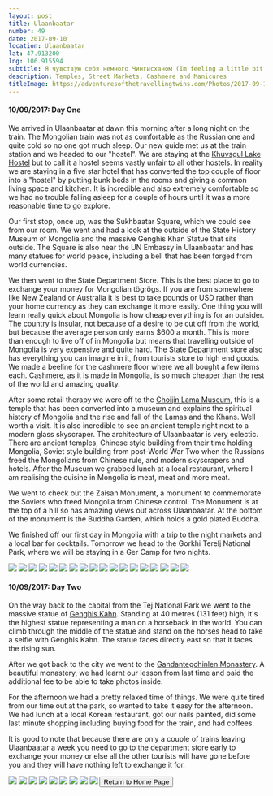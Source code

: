 ```yaml
---
layout: post
title: Ulaanbaatar
number: 49
date: 2017-09-10
location: Ulaanbaatar
lat: 47.913200
lng: 106.915594
subtitle: Я чувствую себя немного Чингисханом (Im feeling a little bit Genghis Khan)
description: Temples, Street Markets, Cashmere and Manicures
titleImage: https://adventuresofthetravellingtwins.com/Photos/2017-09-10-Ulaanbaatar/cover-min.JPG
---
```


<h4>10/09/2017: Day One</h4>

We arrived in Ulaanbaatar at dawn this morning after a long night on the train. The Mongolian train was not as comfortable as the Russian one and quite cold so no one got much sleep. Our new guide met us at the train station and we headed to our "hostel". We are staying at the <a target="_blank" href="https://khuvsgul-lake-hotel.business.site/">Khuvsgul Lake Hostel</a> but to call it a hostel seems vastly unfair to all other hostels. In reality we are staying in a five star hotel that has converted the top couple of floor into a "hostel" by putting bunk beds in the rooms and giving a common living space and kitchen. It is incredible and also extremely comfortable so we had no trouble falling asleep for a couple of hours until it was a more reasonable time to go explore. 

Our first stop, once up, was the Sukhbaatar Square, which we could see from our room. We went and had a look at the outside of the State History Museum of Mongolia and the massive Genghis Khan Statue that sits outside. The Square is also near the UN Embassy in Ulaanbaatar and has many statues for world peace, including a bell that has been forged from world currencies. 

We then went to the State Department Store. This is the best place to go to exchange your money for Mongolian tögrögs. If you are from somewhere like New Zealand or Australia it is best to take pounds or USD rather than your home currency as they can exchange it more easily. One thing you will learn really quick about Mongolia is how cheap everything is for an outsider. The country is insular, not because of a desire to be cut off from the world, but because the average person only earns $600 a month. This is more than enough to live off of in Mongolia but means that travelling outside of Mongolia is very expensive and quite hard. The State Department store also has everything you can imagine in it, from tourists store to high end goods. We made a beeline for the cashmere floor where we all bought a few items each. Cashmere, as it is made in Mongolia, is so much cheaper than the rest of the world and amazing quality. 

After some retail therapy we were off to the <a target="_blank" href="http://www.templemuseum.mn/">Choijin Lama Museum</a>, this is a temple that has been converted into a museum and explains the spiritual history of Mongolia and the rise and fall of the Lamas and the Khans. Well worth a visit. It is also incredible to see an ancient temple right next to a modern glass skyscraper. The architecture of Ulaanbaatar is very eclectic. There are ancient temples, Chinese style building from their time holding Mongolia, Soviet style building from post-World War Two when the Russians freed the Mongolians from Chinese rule, and modern skyscrapers and hotels. After the Museum we grabbed lunch at a local restaurant, where I am realising the cuisine in Mongolia is meat, meat and more meat.

We went to check out the Zaisan Monument, a monument to commemorate the Soviets who freed Mongolia from Chinese control. The Monument is at the top of a hill so has amazing views out across Ulaanbaatar. At the bottom of the monument is the Buddha Garden, which holds a gold plated Buddha. 

We finished off our first day in Mongolia with a trip to the night markets and a local bar for cocktails. Tomorrow we head to the Gorkhi Terelj National Park, where we will be staying in a Ger Camp for two nights. 

<img src="https://adventuresofthetravellingtwins.com/Photos/2017-09-10-Ulaanbaatar/day11-min.JPG" class="image1">
<img src="https://adventuresofthetravellingtwins.com/Photos/2017-09-10-Ulaanbaatar/day13-min.JPG" class="image1">
<img src="https://adventuresofthetravellingtwins.com/Photos/2017-09-10-Ulaanbaatar/670CF10F-9168-4AB7-9402-2E32529574EE.jpeg" class="image1">
<img src="https://adventuresofthetravellingtwins.com/Photos/2017-09-10-Ulaanbaatar/day14-min.JPG" class="image1">
<img src="https://adventuresofthetravellingtwins.com/Photos/2017-09-10-Ulaanbaatar/day15-min.JPG" class="image1">
<img src="https://adventuresofthetravellingtwins.com/Photos/2017-09-10-Ulaanbaatar/day16-min.JPG" class="image1">
<img src="https://adventuresofthetravellingtwins.com/Photos/2017-09-10-Ulaanbaatar/day17-min.JPG" class="image1">
<img src="https://adventuresofthetravellingtwins.com/Photos/2017-09-10-Ulaanbaatar/day18-min.JPG" class="image1">
<img src="https://adventuresofthetravellingtwins.com/Photos/2017-09-10-Ulaanbaatar/day19-min.JPG" class="image1">
<img src="https://adventuresofthetravellingtwins.com/Photos/2017-09-10-Ulaanbaatar/day110-min.JPG" class="image1">
<img src="https://adventuresofthetravellingtwins.com/Photos/2017-09-10-Ulaanbaatar/day111-min.JPG" class="image1">
<img src="https://adventuresofthetravellingtwins.com/Photos/2017-09-10-Ulaanbaatar/day112-min.JPG" class="image1">
<img src="https://adventuresofthetravellingtwins.com/Photos/2017-09-10-Ulaanbaatar/day113-min.JPG" class="image1">
<img src="https://adventuresofthetravellingtwins.com/Photos/2017-09-10-Ulaanbaatar/day114-min.JPG" class="image1">
<img src="https://adventuresofthetravellingtwins.com/Photos/2017-09-10-Ulaanbaatar/day115-min.JPG" class="image1">
<img src="https://adventuresofthetravellingtwins.com/Photos/2017-09-10-Ulaanbaatar/day119-min.JPG" class="image1">
<img src="https://adventuresofthetravellingtwins.com/Photos/2017-09-10-Ulaanbaatar/day120-min.JPG" class="image1">
<img src="https://adventuresofthetravellingtwins.com/Photos/2017-09-10-Ulaanbaatar/day121-min.JPG" class="image1">


<h4>10/09/2017: Day Two</h4>

On the way back to the capital from the Tej National Park we went to the massive statue of <a target="_blank" href="http://www.mongolia-trips.com/travel-guide/destination/gengis-khan-complex/">Genghis Kahn</a>. Standing at 40 metres (131 feet) high; it's the highest statue representing a man on a horseback in the world. You can climb through the middle of the statue and stand on the horses head to take a selfie with Genghis Kahn. The statue faces directly east so that it faces the rising sun. 

After we got back to the city we went to the <a target="_blank" href="http://www.gandan.mn/">Gandantegchinlen Monastery</a>. A beautiful monastery, we had learnt our lesson from last time and paid the additional fee to be able to take photos inside. 

For the afternoon we had a pretty relaxed time of things. We were quite tired from our time out at the park, so wanted to take it easy for the afternoon. We had lunch at a local Korean restaurant, got our nails painted, did some last minute shopping including buying food for the train, and had coffees.

It is good to note that because there are only a couple of trains leaving Ulaanbaatar a week you need to go to the department store early to exchange your money or else all the other tourists will have gone before you and they will have nothing left to exchange it for. 

<img src="https://adventuresofthetravellingtwins.com/Photos/2017-09-11-TejPark/day214-min.JPG" class="image1">
<img src="https://adventuresofthetravellingtwins.com/Photos/2017-09-11-TejPark/day215-min.JPG" class="image1">
<img src="https://adventuresofthetravellingtwins.com/Photos/2017-09-10-Ulaanbaatar/day116-min.JPG" class="image1">
<img src="https://adventuresofthetravellingtwins.com/Photos/2017-09-10-Ulaanbaatar/genghis.jpg" class="image1">
<img src="https://adventuresofthetravellingtwins.com/Photos/2017-09-10-Ulaanbaatar/nails2.jpg" class="image1">
<img src="https://adventuresofthetravellingtwins.com/Photos/2017-09-10-Ulaanbaatar/AF30FE1D-B2E7-4172-8A46-F11C4D21A2A0.jpeg" class="image1">
<img src="https://adventuresofthetravellingtwins.com/Photos/2017-09-10-Ulaanbaatar/food.jpg" class="image1">
<img src="https://adventuresofthetravellingtwins.com/Photos/2017-09-10-Ulaanbaatar/day117-min.JPG" class="image1">
<img src="https://adventuresofthetravellingtwins.com/Photos/2017-09-10-Ulaanbaatar/nails1.jpg" class="image1">

<input type="button" value="Return to Home Page" onclick="self.close()">
